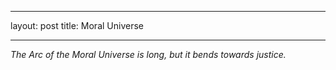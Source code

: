 _____
layout: post
title: Moral Universe
______
_The Arc of the Moral Universe is long, but it bends towards justice._
